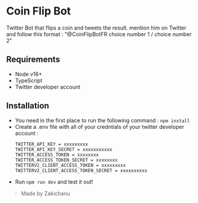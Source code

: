 # Coin Flip Bot 

Twitter Bot that flips a coin and tweets the result. mention him on Twitter and follow this format : "@CoinFlipBotFR choice number 1 / choice number 2"
## Requirements

- Node v16+
- TypeScript
- Twitter developer account

## Installation

- You need in the first place to run the following command : ```npm install```
- Create a .env file with all of your credntials of your twitter developer account : 
  ```
  TWITTER_API_KEY = xxxxxxxxx
  TWITTER_API_KEY_SECRET = xxxxxxxxxxx
  TWITTER_ACCESS_TOKEN = xxxxxxxx
  TWITTER_ACCESS_TOKEN_SECRET = xxxxxxxx
  TWITTERV2_CLIENT_ACCESS_TOKEN = xxxxxxxxx
  TWITTERV2_CLIENT_ACCESS_TOKEN_SECRET = xxxxxxxxxx
  ```
- Run ```npm run dev``` and test it out!

> Made by Zakichanu
